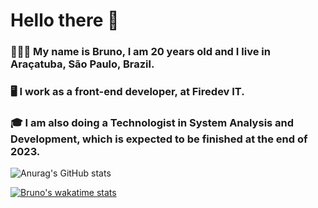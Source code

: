 # Hello there 👋

### 👨🏻‍💻 My name is Bruno, I am 20 years old and I live in Araçatuba, São Paulo, Brazil.
### 🖥️ I work as a front-end developer, at Firedev IT. 
### 🎓 I am also doing a Technologist in System Analysis and Development, which is expected to be finished at the end of 2023. 

![Anurag's GitHub stats](https://github-readme-stats.vercel.app/api?username=BrunoMoraesKS&show_icons=true&theme=dark)

[![Bruno's wakatime stats](https://github-readme-stats.vercel.app/api/wakatime?username=BrunoMoraesKS)](https://github.com/anuraghazra/github-readme-stats)
